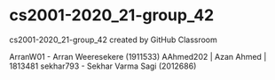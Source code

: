 # cs2001-2020_21-group_42
cs2001-2020_21-group_42 created by GitHub Classroom

ArranW01 - Arran Weeresekere (1911533)
AAhmed202 | Azan Ahmed | 1813481
sekhar793 - Sekhar Varma Sagi (2012686)
